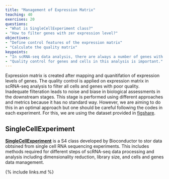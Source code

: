 ```yaml
---
title: "Management of Expression Matrix"
teaching: 40
exercises: 20
questions:
- "What is SingleCellExperiment class?"
- "How to filter genes with zer expression level?"
objectives:
- "Define control features of the expression matrix"
- "Calculate the quality matrix"
keypoints:
- "In scRNA-seq data analysis, there are always a number of genes with zero expression levels."
- "Quality control for genes and cells in this analysis is important."
---
```

Expression matrix is created after mapping and quanitifation of expression levels of genes.
The quality control is applied on expression matrix in scRNA-seq analysis to filter all cells and genes with poor quality.
Inadequate filteration leads to noise and biase in biological assessments in the downstream stages.
This stage is performed using different approaches and metrics because it has no standard way. However, we are aiming to do this 
in an optimal approach but one should be careful following the codes in each experiment.
For this, we are using the dataset provided in <a href="https://figshare.com/articles/dataset/Single-cell_RNA-seq_data_from_microfluidic_emulsion/5715025">figshare</a>.

<h2 id="general">SingleCellExperiment</h2>

<a href="https://bioconductor.org/packages/release/bioc/html/SingleCellExperiment.html">**SingleCellExperiment**</a> is a S4 class developed by Bioconductor to stor data obtsined
from single cell RNA sequencing experiments. This includes methods required for different steps of scRNA-seq data processing and analysis including dimensionality reduction, library size, and cells and genes data management.




{% include links.md %}
